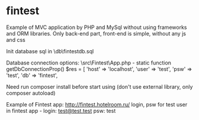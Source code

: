 # fintest
Example of MVC application by PHP and MySql without using frameworks and ORM libraries.
Only back-end part, front-end is simple, without any js and css 

Init database sql in \db\fintestdb.sql 

Database connection options: \src\Fintest\App.php - 
static function getDbConnectionProp()
    $res = [
        'host' => 'localhost',
        'user' => 'test',
        'psw' => 'test',
        'db' => 'fintest',
        
 Need run composer install before start using (don't use external library, only composer autoload)


Example of Fintest app: http://fintest.hotelroom.ru/
login, psw for test user in fintest app - 
login: test@test.test
psw: test 
